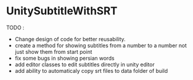 UnitySubtitleWithSRT
====================
TODO : 

* Change design of code for better reusability.
* create a method for showing subtitles from a number to a number not just show them from start point
* fix some bugs in showing persian words
* add editor classes to edit subtitles directly in unity editor
* add ability to automaticaly copy srt files to data folder of build
